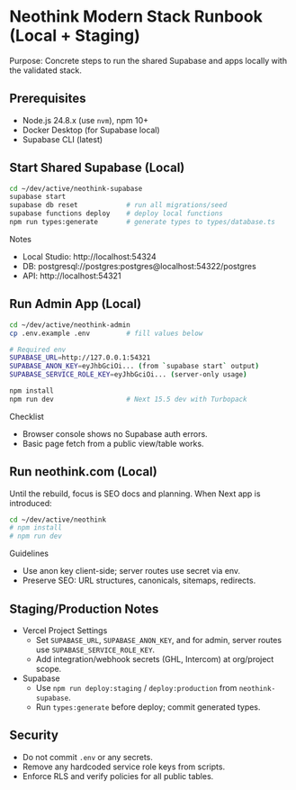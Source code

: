 # Neothink Modern Stack Runbook (Local + Staging)

Purpose: Concrete steps to run the shared Supabase and apps locally with the validated stack.

## Prerequisites

- Node.js 24.8.x (use `nvm`), npm 10+
- Docker Desktop (for Supabase local)
- Supabase CLI (latest)

## Start Shared Supabase (Local)

```bash
cd ~/dev/active/neothink-supabase
supabase start
supabase db reset            # run all migrations/seed
supabase functions deploy    # deploy local functions
npm run types:generate       # generate types to types/database.ts
```

Notes
- Local Studio: http://localhost:54324
- DB: postgresql://postgres:postgres@localhost:54322/postgres
- API: http://localhost:54321

## Run Admin App (Local)

```bash
cd ~/dev/active/neothink-admin
cp .env.example .env         # fill values below

# Required env
SUPABASE_URL=http://127.0.0.1:54321
SUPABASE_ANON_KEY=eyJhbGciOi... (from `supabase start` output)
SUPABASE_SERVICE_ROLE_KEY=eyJhbGciOi... (server-only usage)

npm install
npm run dev                  # Next 15.5 dev with Turbopack
```

Checklist
- Browser console shows no Supabase auth errors.
- Basic page fetch from a public view/table works.

## Run neothink.com (Local)

Until the rebuild, focus is SEO docs and planning. When Next app is introduced:

```bash
cd ~/dev/active/neothink
# npm install
# npm run dev
```

Guidelines
- Use anon key client-side; server routes use secret via env.
- Preserve SEO: URL structures, canonicals, sitemaps, redirects.

## Staging/Production Notes

- Vercel Project Settings
  - Set `SUPABASE_URL`, `SUPABASE_ANON_KEY`, and for admin, server routes use `SUPABASE_SERVICE_ROLE_KEY`.
  - Add integration/webhook secrets (GHL, Intercom) at org/project scope.
- Supabase
  - Use `npm run deploy:staging` / `deploy:production` from `neothink-supabase`.
  - Run `types:generate` before deploy; commit generated types.

## Security

- Do not commit `.env` or any secrets.
- Remove any hardcoded service role keys from scripts.
- Enforce RLS and verify policies for all public tables.


